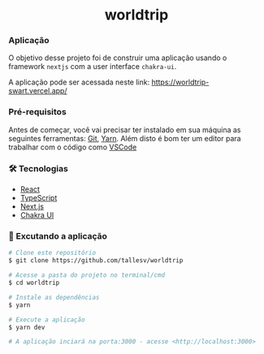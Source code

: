 <h1 align="center">worldtrip</h1>

### Aplicação

O objetivo desse projeto foi de construir uma aplicação usando o framework `nextjs` com a user interface `chakra-ui`.

A aplicação pode ser acessada neste link: https://worldtrip-swart.vercel.app/

### Pré-requisitos

Antes de começar, você vai precisar ter instalado em sua máquina as seguintes ferramentas:
[Git](https://git-scm.com), [Yarn](https://classic.yarnpkg.com/pt-BR/).
Além disto é bom ter um editor para trabalhar com o código como [VSCode](https://code.visualstudio.com/)

### 🛠 Tecnologias

- [React](https://pt-br.reactjs.org/)
- [TypeScript](https://www.typescriptlang.org/)
- [Next.js](https://nextjs.org/)
- [Chakra UI](https://chakra-ui.com/)

### 🎲 Excutando a aplicação

```bash
# Clone este repositório
$ git clone https://github.com/tallesv/worldtrip

# Acesse a pasta do projeto no terminal/cmd
$ cd worldtrip

# Instale as dependências
$ yarn

# Execute a aplicação
$ yarn dev

# A aplicação inciará na porta:3000 - acesse <http://localhost:3000>
```
